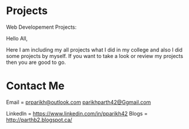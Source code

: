 Projects
========

Web Developement Projects:

Hello All,

Here I am including my all projects what I did in my college and also I did some projects by myself.
If you want to take a look or review my projects then you are good to go.

Contact Me
==========
Email = prparikh@outlook.com
        parikhparth42@Ggmail.com

Linkedln = https://www.linkedin.com/in/pparikh42
Blogs    = http://parthb2.blogspot.ca/

